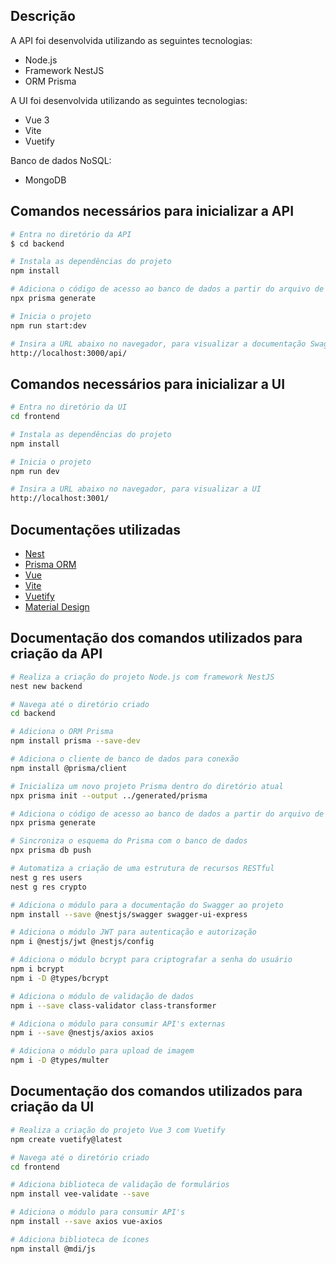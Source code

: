 ## Descrição

A API foi desenvolvida utilizando as seguintes tecnologias:

- Node.js
- Framework NestJS
- ORM Prisma

A UI foi desenvolvida utilizando as seguintes tecnologias:

- Vue 3
- Vite
- Vuetify

Banco de dados NoSQL:

- MongoDB

## Comandos necessários para inicializar a API

```bash
# Entra no diretório da API
$ cd backend

# Instala as dependências do projeto
npm install

# Adiciona o código de acesso ao banco de dados a partir do arquivo de modelo do Prisma
npx prisma generate

# Inicia o projeto
npm run start:dev

# Insira a URL abaixo no navegador, para visualizar a documentação Swagger
http://localhost:3000/api/
```

## Comandos necessários para inicializar a UI
```bash
# Entra no diretório da UI
cd frontend

# Instala as dependências do projeto
npm install

# Inicia o projeto
npm run dev

# Insira a URL abaixo no navegador, para visualizar a UI
http://localhost:3001/
```

## Documentações utilizadas

- [Nest](https://docs.nestjs.com)
- [Prisma ORM](https://www.prisma.io/docs)
- [Vue](https://vuejs.org/guide/introduction.html)
- [Vite](https://vite.dev/guide)
- [Vuetify](https://vuetifyjs.com/en/introduction/why-vuetify)
- [Material Design](https://m3.material.io)

## Documentação dos comandos utilizados para criação da API
```bash
# Realiza a criação do projeto Node.js com framework NestJS
nest new backend

# Navega até o diretório criado
cd backend

# Adiciona o ORM Prisma
npm install prisma --save-dev

# Adiciona o cliente de banco de dados para conexão
npm install @prisma/client

# Inicializa um novo projeto Prisma dentro do diretório atual
npx prisma init --output ../generated/prisma

# Adiciona o código de acesso ao banco de dados a partir do arquivo de modelo do Prisma
npx prisma generate

# Sincroniza o esquema do Prisma com o banco de dados
npx prisma db push

# Automatiza a criação de uma estrutura de recursos RESTful
nest g res users
nest g res crypto

# Adiciona o módulo para a documentação do Swagger ao projeto
npm install --save @nestjs/swagger swagger-ui-express

# Adiciona o módulo JWT para autenticação e autorização
npm i @nestjs/jwt @nestjs/config

# Adiciona o módulo bcrypt para criptografar a senha do usuário
npm i bcrypt
npm i -D @types/bcrypt

# Adiciona o módulo de validação de dados
npm i --save class-validator class-transformer

# Adiciona o módulo para consumir API's externas
npm i --save @nestjs/axios axios

# Adiciona o módulo para upload de imagem
npm i -D @types/multer
```

## Documentação dos comandos utilizados para criação da UI
```bash
# Realiza a criação do projeto Vue 3 com Vuetify
npm create vuetify@latest

# Navega até o diretório criado
cd frontend

# Adiciona biblioteca de validação de formulários
npm install vee-validate --save

# Adiciona o módulo para consumir API's
npm install --save axios vue-axios

# Adiciona biblioteca de ícones
npm install @mdi/js
```